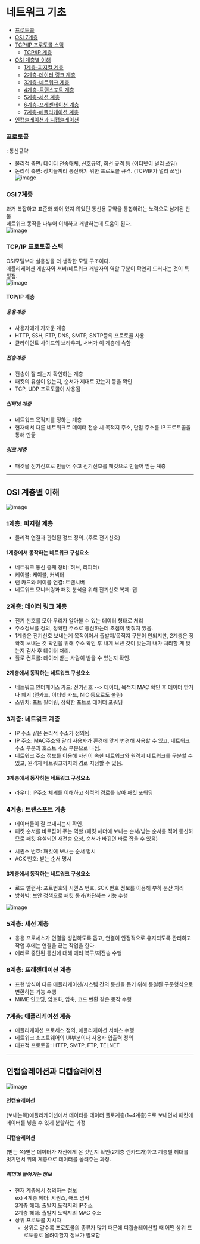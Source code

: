 # 네트워크 기초
* [프로토콜](#프로토콜)
* [OSI 7계층](#osi-7계층)
* [TCP/IP 프로토콜 스택](#tcpip-프로토콜-스택)
  * [TCP/IP 계층](#tcpip-계층)
* [OSI 계층별 이해](#osi-계층별-이해)
  * [1계층-피지컬 계층](#1계층-피지컬-계층)
  * [2계층-데이터 링크 계층](#2계층-데이터-링크-계층)
  * [3계층-네트워크 계층](#3계층-네트워크-계층)
  * [4계층-트랜스포트 계층](#4계층-트랜스포트-계층)
  * [5계층-세션 계층](#5계층-세션-계층)
  * [6계층-프레젠테이션 계층](#6계층-프레젠테이션-계층)
  * [7계층-애플리케이션 계층](#7계층-애플리케이션-계층)
* [인캡슐레이션과 디캡슐레이션](#인캡슐레이션과-디캡슐레이션)

### 프로토콜
: 통신규약  
* 물리적 측면: 데이터 전송매체, 신호규약, 회선 규격 등 (이더넷이 널리 쓰임)
* 논리적 측면: 장치들끼리 통신하기 위한 프로토콜 규격. (TCP/IP가 널리 쓰임)  
![image](https://user-images.githubusercontent.com/33820372/115993820-7ace6900-a60f-11eb-814a-494ca774ee46.png)

### OSI 7계층
과거 복잡하고 표준화 되어 있지 않았던 통신용 규약을 통합하려는 노력으로 남게된 산물  
네트워크 동작을 나누어 이해하고 개발하는데 도움이 된다.  
![image](https://user-images.githubusercontent.com/33820372/115993961-08aa5400-a610-11eb-8a85-c116f97e4aec.png)

### TCP/IP 프로토콜 스택
OSI모델보다 실용성을 더 생각한 모델 구조이다.  
애플리케이션 개발자와 서버/네트워크 개발자의 역할 구분이 확연히 드러나는 것이 특징점.  
![image](https://user-images.githubusercontent.com/33820372/115994267-3cd24480-a611-11eb-824e-caf001d59050.png)

#### TCP/IP 계층
##### 응용계층
* 사용자에게 가까운 계층 
* HTTP, SSH, FTP, DNS, SMTP, SNTP등의 프로토콜 사용
* 클라이언트 사이드의 브라우저, 서버가 이 계층에 속함

##### 전송계층
* 전송이 잘 되는지 확인하는 계층
* 패킷의 유실이 없는지, 순서가 제대로 갔는지 등을 확인
* TCP, UDP 프로토콜이 사용됨

##### 인터넷 계층
* 네트워크 목적지를 정하는 계층
* 현재에서 다른 네트워크로 데이터 전송 시 목적지 주소, 단말 주소를 IP 프로토콜을 통해 만듦

##### 링크 계층
* 패킷을 전기신호로 만들어 주고 전기신호를 패킷으로 만들어 받는 계층

---

## OSI 계층별 이해  
![image](https://user-images.githubusercontent.com/33820372/115994365-a2263580-a611-11eb-998e-f33089d85219.png)  
### 1계층: 피지컬 계층
* 물리적 연결과 관련된 정보 정의. (주로 전기신호)
#### 1계층에서 동작하는 네트워크 구성요소
* 네트워크 통신 중재 장비: 허브, 리피터)
* 케이블: 케이블, 커넥터
* 랜 카드와 케이블 연결: 트랜시버 
* 네트워크 모니터링과 패킷 분석을 위해 전기신호 복제: 탭  

### 2계층: 데이터 링크 계층
* 전기 신호를 모아 우리가 알아볼 수 있는 데이터 형태로 처리  
* 주소정보를 정의, 정확한 주소로 통신하는데 초점이 맞춰져 있음.  
* 1계층은 전기신호 보내는게 목적이어서 출발지/목적지 구분이 안되지만, 2계층은 정확히 보내는 것 확인을 위해 주소 확인 후 내게 보낸 것이 맞는지 내가 처리할 게 맞는지 검사 후 데이터 처리.
* 플로 컨트롤: 데이터 받는 사람이 받을 수 있는지 확인.  
#### 2계층에서 동작하는 네트워크 구성요소
- 네트워크 인터페이스 카드: 전기신호 --> 데이터, 목적지 MAC 확인 후 데이터 받거나 폐기 (랜카드, 이더넷 카드, NIC 등으로도 불림)
- 스위치: 포트 필터링, 정확한 포트로 데이터 포워딩  

### 3계층: 네트워크 계층
* IP 주소 같은 논리적 주소가 정의됨.
* IP 주소: MAC주소와 달리 사용자가 환경에 맞게 변경해 사용할 수 있고, 네트워크 주소 부분과 호스트 주소 부분으로 나뉨.
* 네트워크 주소 정보를 이용해 자신이 속한 네트워크와 원격지 네트워크를 구분할 수 있고, 원격지 네트워크까지의 경로 지정할 수 있음.
#### 3계층에서 동작하는 네트워크 구성요소
* 라우터: IP주소 체계를 이해하고 최적의 경로를 찾아 패킷 포워딩  

### 4계층: 트랜스포트 계층
* 데이터들이 잘 보내지는지 확인.
* 패킷 순서를 바로잡아 주는 역할 (패킷 헤더에 보내는 순서/받는 순서를 적어 통신하므로 패킷 유실되면 재전송 요청, 순서가 바뀌면 바로 잡을 수 있음)  

+ 시퀀스 번호: 패킷에 보내는 순서 명시 
+ ACK 번호: 받는 순서 명시

#### 3계층에서 동작하는 네트워크 구성요소
* 로드 밸런서: 포트번호와 시퀀스 번호, SCK 번호 정보를 이용해 부하 분산 처리
* 방화벽: 보안 정책으로 패킷 통과/차단하는 기능 수행

![image](https://user-images.githubusercontent.com/33820372/115995076-bfa8ce80-a614-11eb-8567-2b0687ecf19a.png)
### 5계층: 세션 계층
* 응용 프로세스가 연결을 성립하도록 돕고, 연결이 안정적으로 유지되도록 관리하고 작업 후에는 연결을 끊는 작업을 한다.
* 에러로 중단된 통신에 대해 에러 복구/재전송 수행

### 6계층: 프레젠테이션 계층
* 표현 방식이 다른 애플리케이션/시스템 간의 통신을 돕기 위해 통일된 구문형식으로 변환하는 기능 수행
* MIME 인코딩, 암호화, 압축, 코드 변환 같은 동작 수행

### 7계층: 애플리케이션 계층
* 애플리케이션 프로세스 정의, 애플리케이션 서비스 수행
* 네트워크 소프트웨어의 UI부분이나 사용자 입출력 정의
* 대표적 프로토콜: HTTP, SMTP, FTP, TELNET

---

## 인캡슐레이션과 디캡슐레이션
![image](https://user-images.githubusercontent.com/33820372/116176907-df8fdd80-a74d-11eb-9957-60d51853ec9b.png)
#### 인캡슐레이션
(보내는쪽)애플리케이션에서 데이터를 데이터 플로계층(1~4계층)으로 보내면서 패킷에 데이터를 넣을 수 있게 분할하는 과정
#### 디캡슐레이션
(받는 쪽)받은 데이터가 자신에게 온 것인지 확인(2계층 랜카드가)하고 계층별 헤더를 벗기면서 위의 계층으로 데이터를 올려주는 과정.

##### 헤더에 들어가는 정보
* 현재 계층에서 정의하는 정보  
    ex) 4계층 헤더: 시퀀스, 애크 넘버  
        3계층 헤더: 출발지,도착지의 IP주소  
        2계층 헤더: 출발지 도착지의 MAC 주소 
* 상위 프로토콜 지시자
    * 상위로 갈수록 프로토콜의 종류가 많기 때문에 디캡슐레이션할 때 어떤 상위 프로토콜로 올려야할지 정보가 필요함
